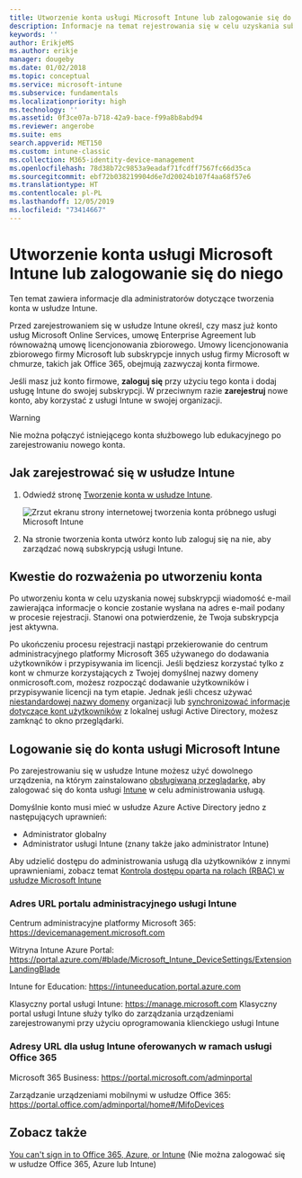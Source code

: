 ```yaml
---
title: Utworzenie konta usługi Microsoft Intune lub zalogowanie się do niego
description: Informacje na temat rejestrowania się w celu uzyskania subskrypcji usługi Microsoft Intune lub logowania się w celu rozpoczęcia pracy z istniejącą subskrypcją.
keywords: ''
author: ErikjeMS
ms.author: erikje
manager: dougeby
ms.date: 01/02/2018
ms.topic: conceptual
ms.service: microsoft-intune
ms.subservice: fundamentals
ms.localizationpriority: high
ms.technology: ''
ms.assetid: 0f3ce07a-b718-42a9-bace-f99a8b8abd94
ms.reviewer: angerobe
ms.suite: ems
search.appverid: MET150
ms.custom: intune-classic
ms.collection: M365-identity-device-management
ms.openlocfilehash: 78d38b72c9853a9eadaf71fcdff7567fc66d35ca
ms.sourcegitcommit: ebf72b038219904d6e7d20024b107f4aa68f57e6
ms.translationtype: HT
ms.contentlocale: pl-PL
ms.lasthandoff: 12/05/2019
ms.locfileid: "73414667"
---
```

# <a name="sign-up-or-sign-in-to-microsoft-intune"></a>Utworzenie konta usługi Microsoft Intune lub zalogowanie się do niego

Ten temat zawiera informacje dla administratorów dotyczące tworzenia konta w usłudze Intune.

Przed zarejestrowaniem się w usłudze Intune określ, czy masz już konto usług Microsoft Online Services, umowę Enterprise Agreement lub równoważną umowę licencjonowania zbiorowego. Umowy licencjonowania zbiorowego firmy Microsoft lub subskrypcje innych usług firmy Microsoft w chmurze, takich jak Office 365, obejmują zazwyczaj konta firmowe.

Jeśli masz już konto firmowe, **zaloguj się** przy użyciu tego konta i dodaj usługę Intune do swojej subskrypcji. W przeciwnym razie **zarejestruj** nowe konto, aby korzystać z usługi Intune w swojej organizacji.

>[!WARNING]
>Nie można połączyć istniejącego konta służbowego lub edukacyjnego po zarejestrowaniu nowego konta.

## <a name="how-to-sign-up-for-intune"></a>Jak zarejestrować się w usłudze Intune

1. Odwiedź stronę [Tworzenie konta w usłudze Intune](https://admin.microsoft.com/Signup/Signup.aspx?OfferId=40BE278A-DFD1-470a-9EF7-9F2596EA7FF9&dl=INTUNE_A&ali=1#0%20).

   ![Zrzut ekranu strony internetowej tworzenia konta próbnego usługi Microsoft Intune](./media/account-sign-up/account-sign-up-site.png)

2. Na stronie tworzenia konta utwórz konto lub zaloguj się na nie, aby zarządzać nową subskrypcją usługi Intune.

## <a name="post-sign-up-considerations"></a>Kwestie do rozważenia po utworzeniu konta

Po utworzeniu konta w celu uzyskania nowej subskrypcji wiadomość e-mail zawierająca informacje o koncie zostanie wysłana na adres e-mail podany w procesie rejestracji. Stanowi ona potwierdzenie, że Twoja subskrypcja jest aktywna.

Po ukończeniu procesu rejestracji nastąpi przekierowanie do centrum administracyjnego platformy Microsoft 365 używanego do dodawania użytkowników i przypisywania im licencji. Jeśli będziesz korzystać tylko z kont w chmurze korzystających z Twojej domyślnej nazwy domeny onmicrosoft.com, możesz rozpocząć dodawanie użytkowników i przypisywanie licencji na tym etapie. Jednak jeśli chcesz używać [niestandardowej nazwy domeny](custom-domain-name-configure.md) organizacji lub [synchronizować informacje dotyczące kont użytkowników](users-add.md#sync-active-directory-and-add-users-to-intune) z lokalnej usługi Active Directory, możesz zamknąć to okno przeglądarki.

## <a name="sign-in-to-microsoft-intune"></a>Logowanie się do konta usługi Microsoft Intune

Po zarejestrowaniu się w usłudze Intune możesz użyć dowolnego urządzenia, na którym zainstalowano [obsługiwaną przeglądarkę](supported-devices-browsers.md#intune-supported-web-browsers), aby zalogować się do konta usługi [Intune](https://go.microsoft.com/fwlink/?linkid=2090973) w celu administrowania usługą.

Domyślnie konto musi mieć w usłudze Azure Active Directory jedno z następujących uprawnień:

- Administrator globalny
- Administrator usługi Intune (znany także jako administrator Intune)

Aby udzielić dostępu do administrowania usługą dla użytkowników z innymi uprawnieniami, zobacz temat [Kontrola dostępu oparta na rolach (RBAC) w usłudze Microsoft Intune](role-based-access-control.md)

### <a name="intune-admin-portal-url"></a>Adres URL portalu administracyjnego usługi Intune

Centrum administracyjne platformy Microsoft 365: https://devicemanagement.microsoft.com

Witryna Intune Azure Portal: https://portal.azure.com/#blade/Microsoft_Intune_DeviceSettings/ExtensionLandingBlade

Intune for Education: https://intuneeducation.portal.azure.com

Klasyczny portal usługi Intune: https://manage.microsoft.com Klasyczny portal usługi Intune służy tylko do zarządzania urządzeniami zarejestrowanymi przy użyciu oprogramowania klienckiego usługi Intune

### <a name="urls-for-intune-services-provided-by-office-365"></a>Adresy URL dla usług Intune oferowanych w ramach usługi Office 365

Microsoft 365 Business: https://portal.microsoft.com/adminportal

Zarządzanie urządzeniami mobilnymi w usłudze Office 365: https://portal.office.com/adminportal/home#/MifoDevices

## <a name="see-also"></a>Zobacz także

[You can't sign in to Office 365, Azure, or Intune](https://support.microsoft.com/help/2412085) (Nie można zalogować się w usłudze Office 365, Azure lub Intune)

